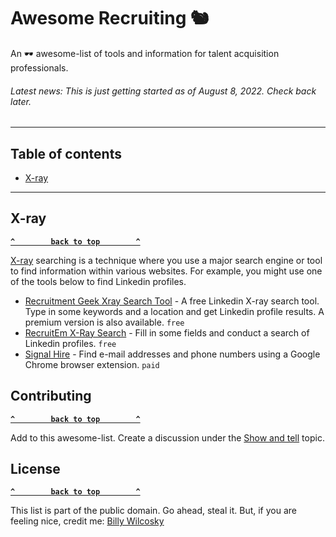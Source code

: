 # Awesome Recruiting 🐿
An 🕶 awesome-list of tools and information for talent acquisition professionals.

###### Latest news: This is just getting started as of August 8, 2022. Check back later.

--------------------

## Table of contents

- [X-ray](#x-ray)

--------------------

## X-ray

**[`^        back to top        ^`](#)**

[X-ray](#) searching is a technique where you use a major search engine or tool to find information within various websites. For example, you might use one of the tools below to find Linkedin profiles.

- [Recruitment Geek Xray Search Tool](https://recruitmentgeek.com/tools/linkedin) - A free Linkedin X-ray search tool. Type in some keywords and a location and get Linkedin profile results. A premium version is also available. `free`
- [RecruitEm X-Ray Search](https://recruitin.net) - Fill in some fields and conduct a search of Linkedin profiles. `free`
- [Signal Hire](https://www.signalhire.com) - Find e-mail addresses and phone numbers using a Google Chrome browser extension. `paid`

## Contributing

**[`^        back to top        ^`](#)**

Add to this awesome-list. Create a discussion under the [Show and tell](https://github.com/zerosonesfun/awesome-recruiting/discussions/categories/show-and-tell) topic.

## License

**[`^        back to top        ^`](#)**

This list is part of the public domain. Go ahead, steal it. But, if you are feeling nice, credit me: [Billy Wilcosky](https://wilcosky.com)
